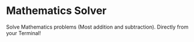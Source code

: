 # Mathematics Solver
Solve Mathematics problems (Most addition and subtraction). Directly from your Terminal!
